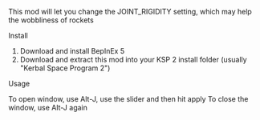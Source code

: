This mod will let you change the JOINT_RIGIDITY setting, which may help the
wobbliness of rockets

Install

1. Download and install BepInEx 5
2. Download and extract this mod into your KSP 2 install folder (usually "Kerbal Space Program 2")


Usage

To open window, use Alt-J, use the slider and then hit apply
To close the window, use Alt-J again
